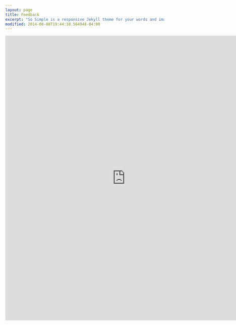 ```yaml
---
layout: page
title: Feedback
excerpt: "So Simple is a responsive Jekyll theme for your words and images."
modified: 2014-08-08T19:44:38.564948-04:00
---
```


<iframe src="https://docs.google.com/forms/d/1DIk4j2BKdwbxJxfxKnirGe5w9ZSiL6KSXmm5NZMlwFo/viewform?embedded=true" width="760" height="900" frameborder="0" marginheight="0" marginwidth="0">Loading...</iframe>